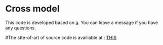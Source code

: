 
# Cross model

This code is developed based on [a](https://github.com/bamtercelboo/pytorch_NER_BiLSTM_CNN_CRF). You can leave a message if you have any questions.

#The stte-of-art of source code is availiable at : [THIS](https://github.com/milk2we/crossner/tener_bio)
